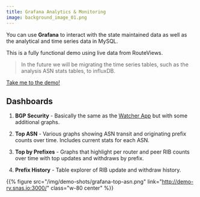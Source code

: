 ```yaml
---
title: Grafana Analytics & Monitoring
image: background_image_01.png
---
```

You can use **Grafana** to interact with the state maintained data as well as the analytical and time
series data in MySQL. 

This is a fully functional demo using live data from RouteViews. 

<!--more-->

> In the future we will be migrating the time series tables, such as the analysis ASN stats tables, to influxDB.

[Take me to the demo!](http://demo-rv.snas.io:3000/)


## Dashboards

1. **BGP Security** - Basically the same as the [Watcher App](/demo/demo-watcher/) but with some additional graphs. 
 
2. **Top ASN** - Various graphs showing ASN transit and originating prefix counts over time. 
Includes current stats for each ASN. 

3. **Top by Prefixes** - Graphs that highlight per router and peer RIB counts over time with 
top updates and withdraws by prefix. 

4. **Prefix History** - Table explorer of RIB update and withdraw history. 



{{% figure src="/img/demo-shots/grafana-top-asn.png" link="http://demo-rv.snas.io:3000/" 
    class="w-80 center" %}}


